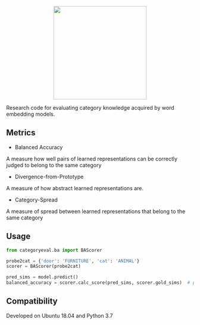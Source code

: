 <div align="center">
 <img src="images/logo.png" width="250"> 
</div>

Research code for evaluating category knowledge acquired by word embedding models.

## Metrics

- Balanced Accuracy

A measure how well pairs of learned representations can be correctly judged to belong to the same category

- Divergence-from-Prototype

A measure of how abstract learned representations are.

-  Category-Spread 

A measure of spread between learned representations that belong to the same category

## Usage

```python
from categoryeval.ba import BAScorer

probe2cat = {'door': 'FURNITURE', 'cat': 'ANIMAL'}
scorer = BAScorer(probe2cat)

pred_sims = model.predict()
balanced_accuracy = scorer.calc_score(pred_sims, scorer.gold_sims)  # predicted, and gold similarity matrices for probe words
```
## Compatibility

Developed on Ubuntu 18.04 and Python 3.7